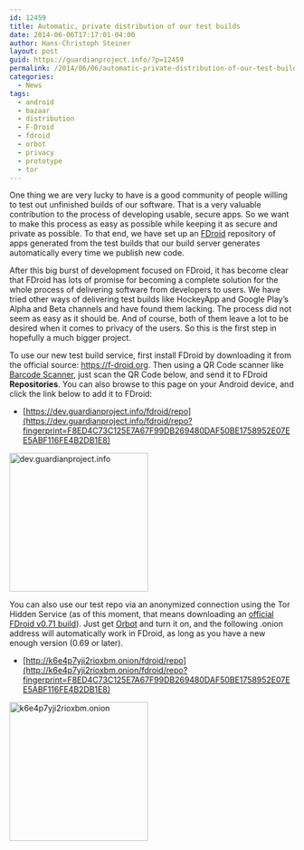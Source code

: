 ```yaml
---
id: 12459
title: Automatic, private distribution of our test builds
date: 2014-06-06T17:17:01-04:00
author: Hans-Christoph Steiner
layout: post
guid: https://guardianproject.info/?p=12459
permalink: /2014/06/06/automatic-private-distribution-of-our-test-builds/
categories:
  - News
tags:
  - android
  - bazaar
  - distribution
  - F-Droid
  - fdroid
  - orbot
  - privacy
  - prototype
  - tor
---
```

One thing we are very lucky to have is a good community of people willing to test out unfinished builds of our software. That is a very valuable contribution to the process of developing usable, secure apps. So we want to make this process as easy as possible while keeping it as secure and private as possible. To that end, we have set up an <a href="https://f-droid.org" target="_blank">FDroid</a> repository of apps generated from the test builds that our build server generates automatically every time we publish new code.

After this big burst of development focused on FDroid, it has become clear that FDroid has lots of promise for becoming a complete solution for the whole process of delivering software from developers to users. We have tried other ways of delivering test builds like HockeyApp and Google Play’s Alpha and Beta channels and have found them lacking. The process did not seem as easy as it should be. And of course, both of them leave a lot to be desired when it comes to privacy of the users. So this is the first step in hopefully a much bigger project.

To use our new test build service, first install FDroid by downloading it from the official source: https://f-droid.org. Then using a QR Code scanner like <a href="https://play.google.com/store/apps/details?id=com.google.zxing.client.android" target="_blank">Barcode Scanner</a>, just scan the QR Code below, and send it to FDroid **Repositories**. You can also browse to this page on your Android device, and click the link below to add it to FDroid: 

  * [https://dev.guardianproject.info/fdroid/repo](https://dev.guardianproject.info/fdroid/repo?fingerprint=F8ED4C73C125E7A67F99DB269480DAF50BE1758952E07EE5ABF116FE4B2DB1E8)

[<img src="https://guardianproject.info/wp-content/uploads/2014/06/dev.guardianproject.info-QR-e1402010770323.png" alt="dev.guardianproject.info" width="245" height="245" class="aligncenter size-full wp-image-12462" />](https://dev.guardianproject.info/fdroid/repo?fingerprint=F8ED4C73C125E7A67F99DB269480DAF50BE1758952E07EE5ABF116FE4B2DB1E8)

You can also use our test repo via an anonymized connection using the Tor Hidden Service (as of this moment, that means downloading an [official FDroid v0.71 build](https://f-droid.org/repo/org.fdroid.fdroid_710.apk)). Just get <a href="https://play.google.com/store/apps/details?id=org.torproject.android" target="_blank">Orbot</a> and turn it on, and the following .onion address will automatically work in FDroid, as long as you have a new enough version (0.69 or later).

  * [http://k6e4p7yji2rioxbm.onion/fdroid/repo](http://k6e4p7yji2rioxbm.onion/fdroid/repo?fingerprint=F8ED4C73C125E7A67F99DB269480DAF50BE1758952E07EE5ABF116FE4B2DB1E8)

[<img src="https://guardianproject.info/wp-content/uploads/2014/06/k6e4p7yji2rioxbm.onion-QR-e1402010779963.png" alt="k6e4p7yji2rioxbm.onion" width="245" height="245" class="aligncenter size-full wp-image-12463" />](http://k6e4p7yji2rioxbm.onion/fdroid/repo?fingerprint=F8ED4C73C125E7A67F99DB269480DAF50BE1758952E07EE5ABF116FE4B2DB1E8)